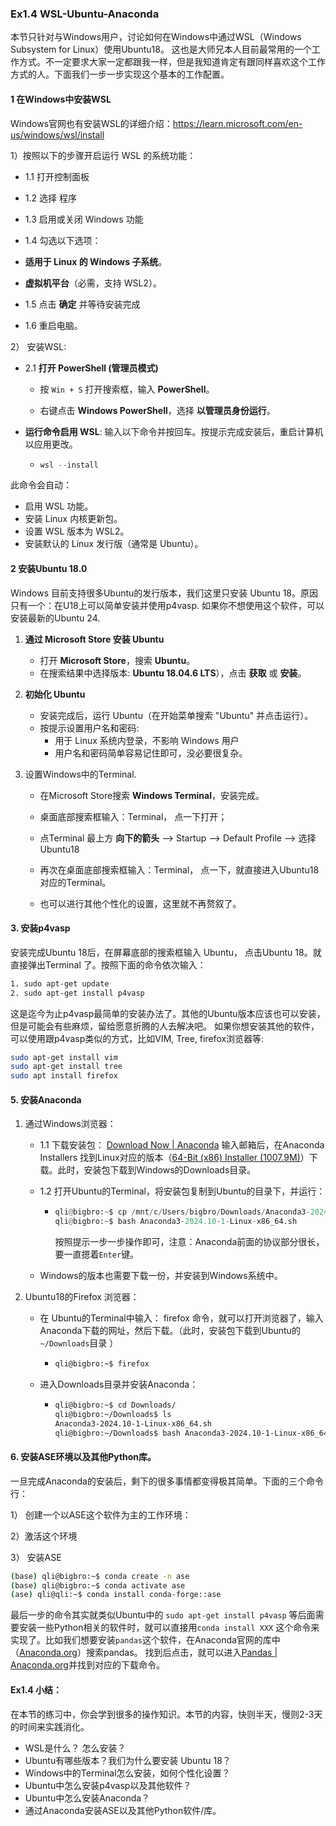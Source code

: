### Ex1.4 WSL-Ubuntu-Anaconda



本节只针对与Windows用户，讨论如何在Windows中通过WSL（Windows Subsystem for Linux）使用Ubuntu18。 这也是大师兄本人目前最常用的一个工作方式。不一定要求大家一定都跟我一样，但是我知道肯定有跟同样喜欢这个工作方式的人。下面我们一步一步实现这个基本的工作配置。

#### 1  在Windows中安装WSL

Windows官网也有安装WSL的详细介绍：https://learn.microsoft.com/en-us/windows/wsl/install 

1）按照以下的步骤开启运行 WSL 的系统功能：

* 1.1 打开控制面板

*  1.2 选择 程序 

*  1.3 启用或关闭 Windows 功能 

*  1.4 勾选以下选项：

  - **适用于 Linux 的 Windows 子系统**。

  - **虚拟机平台**（必需，支持 WSL2）。

* 1.5 点击 **确定** 并等待安装完成 

* 1.6 重启电脑。

2） 安装WSL: 

* 2.1 **打开 PowerShell (管理员模式)**

  - 按 `Win + S` 打开搜索框，输入 **PowerShell**。

  - 右键点击 **Windows PowerShell**，选择 **以管理员身份运行**。

* **运行命令启用 WSL**: 输入以下命令并按回车。按提示完成安装后，重启计算机以应用更改。

  * ```powershell
    wsl --install
    ```

此命令会自动：

- 启用 WSL 功能。
- 安装 Linux 内核更新包。
- 设置 WSL 版本为 WSL2。
- 安装默认的 Linux 发行版（通常是 Ubuntu）。



#### 2 安装Ubuntu 18.0 

Windows 目前支持很多Ubuntu的发行版本，我们这里只安装 Ubuntu 18。原因只有一个：在U18上可以简单安装并使用p4vasp. 如果你不想使用这个软件，可以安装最新的Ubuntu 24. 

1. **通过 Microsoft Store 安装 Ubuntu**

   - 打开 **Microsoft Store**，搜索 **Ubuntu**。
   - 在搜索结果中选择版本:  **Ubuntu 18.04.6 LTS**），点击 **获取** 或 **安装**。

2. **初始化 Ubuntu**

   - 安装完成后，运行 Ubuntu（在开始菜单搜索 "Ubuntu" 并点击运行）。
   - 按提示设置用户名和密码:
     - 用于 Linux 系统内登录，不影响 Windows 用户
     - 用户名和密码简单容易记住即可，没必要很复杂。

3. 设置Windows中的Terminal. 

   * 在Microsoft Store搜索 **Windows Terminal**，安装完成。

   * 桌面底部搜索框输入：Terminal， 点一下打开；

   * 点Terminal 最上方 **向下的箭头** --> Startup --> Default Profile --> 选择Ubuntu18
   * 再次在桌面底部搜索框输入：Terminal， 点一下，就直接进入Ubuntu18对应的Terminal。
   * 也可以进行其他个性化的设置，这里就不再赘叙了。

#### 3. 安装p4vasp  

安装完成Ubuntu 18后，在屏幕底部的搜索框输入 Ubuntu， 点击Ubuntu 18。就直接弹出Terminal 了。按照下面的命令依次输入：

```bash
1. sudo apt-get update
2. sudo apt-get install p4vasp  
```

这是迄今为止p4vasp最简单的安装办法了。其他的Ubuntu版本应该也可以安装，但是可能会有些麻烦，留给愿意折腾的人去解决吧。 如果你想安装其他的软件，可以使用跟p4vasp类似的方式，比如VIM, Tree, firefox浏览器等:

```bash
sudo apt-get install vim
sudo apt-get install tree
sudo apt install firefox
```



#### 5. 安装Anaconda 

1. 通过Windows浏览器： 

   * 1.1 下载安装包： [Download Now | Anaconda](https://www.anaconda.com/download/success) 输入邮箱后，在Anaconda Installers 找到Linux对应的版本（[64-Bit (x86) Installer (1007.9M)](https://repo.anaconda.com/archive/Anaconda3-2024.10-1-Linux-x86_64.sh)）下载。此时，安装包下载到Windows的Downloads目录。

   * 1.2 打开Ubuntu的Terminal，将安装包复制到Ubuntu的目录下，并运行：

     * ```python
       qli@bigbro:~$ cp /mnt/c/Users/bigbro/Downloads/Anaconda3-2024.10-1-Linux-x86_64.sh .
       qli@bigbro:~$ bash Anaconda3-2024.10-1-Linux-x86_64.sh  
       ```

       按照提示一步一步操作即可，注意：Anaconda前面的协议部分很长，要一直摁着`Enter`键。

   * Windows的版本也需要下载一份，并安装到Windows系统中。

2. Ubuntu18的Firefox 浏览器： 

   * 在 Ubuntu的Terminal中输入： firefox 命令，就可以打开浏览器了，输入Anaconda下载的网址，然后下载。（此时，安装包下载到Ubuntu的`~/Downloads`目录 ）

     * ```bash
       qli@bigbro:~$ firefox
       ```

       

   * 进入Downloads目录并安装Anaconda：

     * ```bash
       qli@bigbro:~$ cd Downloads/
       qli@bigbro:~/Downloads$ ls
       Anaconda3-2024.10-1-Linux-x86_64.sh
       qli@bigbro:~/Downloads$ bash Anaconda3-2024.10-1-Linux-x86_64.sh
       ```



#### 6. 安装ASE环境以及其他Python库。

一旦完成Anaconda的安装后，剩下的很多事情都变得极其简单。下面的三个命令行：

1） 创建一个以ASE这个软件为主的工作环境：

2）激活这个环境

3） 安装ASE

```bash
(base) qli@bigbro:~$ conda create -n ase 
(base) qli@bigbro:~$ conda activate ase
(ase) qli@qli:~$ conda install conda-forge::ase
```

最后一步的命令其实就类似Ubuntu中的 `sudo apt-get install p4vasp` 等后面需要安装一些Python相关的软件时，就可以直接用`conda install XXX` 这个命令来实现了。比如我们想要安装`pandas`这个软件，在Anaconda官网的库中（[Anaconda.org](https://anaconda.org/)）搜索pandas。 找到后点击，就可以进入[Pandas | Anaconda.org](https://anaconda.org/anaconda/pandas)并找到对应的下载命令。



#### Ex1.4 小结：

在本节的练习中，你会学到很多的操作知识。本节的内容，快则半天，慢则2-3天的时间来实践消化。

* WSL是什么？ 怎么安装？
* Ubuntu有哪些版本？我们为什么要安装 Ubuntu 18？
* Windows中的Terminal怎么安装，如何个性化设置？
* Ubuntu中怎么安装p4vasp以及其他软件？
* Ubuntu中怎么安装Anaconda？
* 通过Anaconda安装ASE以及其他Python软件/库。
